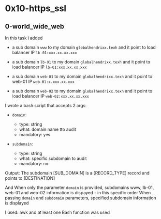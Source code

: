 # 0x10-https_ssl

## 0-world_wide_web

In this task i added 
- a sub domain ```www``` to my domain ```globalhendrixx.texh```
and it point to load balancer IP ```lb-01:xxx.xx.xx.xxx```

- a sub domain ```lb-01``` to my domain ```globalhendrixx.texh```
and it point to load balancer IP ```lb-01:xxx.xx.xx.xxx```

- a sub domain ```web-01``` to my domain ```globalhendrixx.texh```
and it point to web-01 IP ```web-01:x.xxx.xx.xxx```

- a sub domain ```web-02``` to my domain ```globalhendrixx.texh```
and it point to load balancer IP ```web-02:xxx.xx.xx.xxx```

I wrote a bash script that accepts 2 args:
 - ```domain```:
     - type: string
     - what: domain name tto audit
     - mandatory: yes
 - ```subdomain```:
     
     - type: string
     - what: specific subdomain to audit
     - mandatory: no

Output: The subdomain [SUB_DOMAIN] is a [RECORD_TYPE] record and points to [DESTINATION]

And When only the parameter ```domain``` is provided, subdomains www, lb-01, web-01 and web-02 information is dispayed - in this specific order
When passing ```domain``` and ```subdomain``` parameters, specified subdomain information is displayed

I used: awk and at least one Bash function was used
